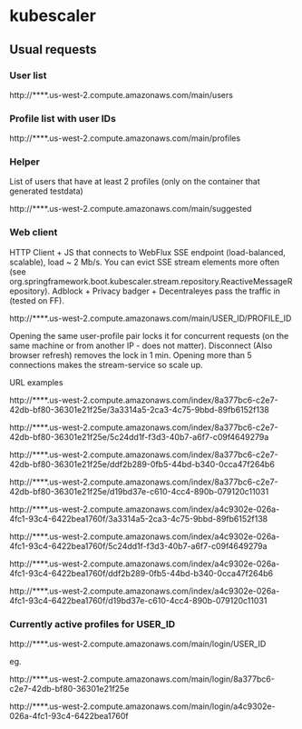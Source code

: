 # kubescaler

## Usual requests

### User list
http://****.us-west-2.compute.amazonaws.com/main/users

### Profile list with user IDs
http://****.us-west-2.compute.amazonaws.com/main/profiles

### Helper
List of users that have at least 2 profiles (only on the container that generated testdata)

http://****.us-west-2.compute.amazonaws.com/main/suggested

### Web client
HTTP Client + JS that connects to WebFlux SSE endpoint (load-balanced, scalable), load ~ 2 Mb/s. You can evict SSE stream elements more often (see org.springframework.boot.kubescaler.stream.repository.ReactiveMessageRepository). Adblock + Privacy badger + Decentraleyes pass the traffic in (tested on FF).

http://****.us-west-2.compute.amazonaws.com/main/USER_ID/PROFILE_ID

Opening the same user-profile pair locks it for concurrent requests (on the same machine or from another IP - does not matter). Disconnect (Also browser refresh) removes the lock in 1 min. Opening more than 5 connections makes the stream-service so scale up.

URL examples

http://****.us-west-2.compute.amazonaws.com/index/8a377bc6-c2e7-42db-bf80-36301e21f25e/3a3314a5-2ca3-4c75-9bbd-89fb6152f138

http://****.us-west-2.compute.amazonaws.com/index/8a377bc6-c2e7-42db-bf80-36301e21f25e/5c24dd1f-f3d3-40b7-a6f7-c09f4649279a

http://****.us-west-2.compute.amazonaws.com/index/8a377bc6-c2e7-42db-bf80-36301e21f25e/ddf2b289-0fb5-44bd-b340-0cca47f264b6

http://****.us-west-2.compute.amazonaws.com/index/8a377bc6-c2e7-42db-bf80-36301e21f25e/d19bd37e-c610-4cc4-890b-079120c11031


http://****.us-west-2.compute.amazonaws.com/index/a4c9302e-026a-4fc1-93c4-6422bea1760f/3a3314a5-2ca3-4c75-9bbd-89fb6152f138

http://****.us-west-2.compute.amazonaws.com/index/a4c9302e-026a-4fc1-93c4-6422bea1760f/5c24dd1f-f3d3-40b7-a6f7-c09f4649279a

http://****.us-west-2.compute.amazonaws.com/index/a4c9302e-026a-4fc1-93c4-6422bea1760f/ddf2b289-0fb5-44bd-b340-0cca47f264b6

http://****.us-west-2.compute.amazonaws.com/index/a4c9302e-026a-4fc1-93c4-6422bea1760f/d19bd37e-c610-4cc4-890b-079120c11031

### Currently active profiles for USER_ID
http://****.us-west-2.compute.amazonaws.com/main/login/USER_ID

eg.

http://****.us-west-2.compute.amazonaws.com/main/login/8a377bc6-c2e7-42db-bf80-36301e21f25e

http://****.us-west-2.compute.amazonaws.com/main/login/a4c9302e-026a-4fc1-93c4-6422bea1760f